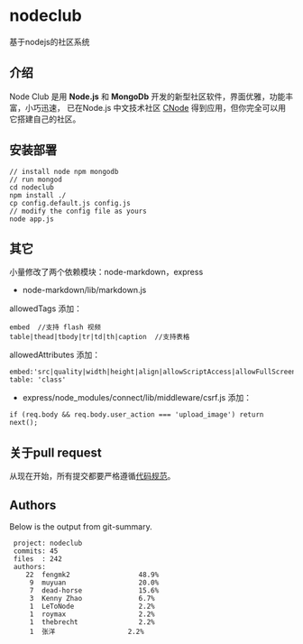 # nodeclub

基于nodejs的社区系统

## 介绍

Node Club 是用 **Node.js** 和 **MongoDb** 开发的新型社区软件，界面优雅，功能丰富，小巧迅速，
已在Node.js 中文技术社区 [CNode](http://cnodejs.org) 得到应用，但你完全可以用它搭建自己的社区。

## 安装部署

```
// install node npm mongodb  
// run mongod
cd nodeclub
npm install ./
cp config.default.js config.js
// modify the config file as yours
node app.js
```
    
## 其它

小量修改了两个依赖模块：node-markdown，express
 
* node-markdown/lib/markdown.js  

allowedTags 添加：

```   
embed  //支持 flash 视频
table|thead|tbody|tr|td|th|caption  //支持表格
```
   
allowedAttributes 添加：

```   
embed:'src|quality|width|height|align|allowScriptAccess|allowFullScreen|mode|type'
table: 'class'
```

* express/node_modules/connect/lib/middleware/csrf.js 添加：

```
if (req.body && req.body.user_action === 'upload_image') return next();
```

## 关于pull request

从现在开始，所有提交都要严格遵循[代码规范](https://github.com/windyrobin/iFrame/blob/master/style.md)。

## Authors
Below is the output from git-summary.

```
 project: nodeclub
 commits: 45
 files  : 242
 authors: 
    22  fengmk2                 48.9%
     9  muyuan                  20.0%
     7  dead-horse              15.6%
     3  Kenny Zhao              6.7%
     1  LeToNode                2.2%
     1  roymax                  2.2%
     1  thebrecht               2.2%
     1  张洋                  2.2%
```